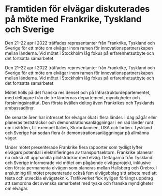 # Framtiden för elvägar diskuterades på möte med Frankrike, Tyskland och Sverige

Den 21–22 april 2022 träffades representanter från Frankrike, Tyskland och Sverige för ett möte om elvägar inom ramen för innovationspartnerskapen mellan länderna. Vid mötet i Stockholm låg fokus på erfarenhetsutbyte och det fortsatta samarbetet.

Den 21–22 april 2022 träffades representanter från Frankrike, Tyskland och Sverige för ett möte om elvägar inom ramen för innovationspartnerskapen mellan länderna. Vid mötet i Stockholm låg fokus på erfarenhetsutbyte och det fortsatta samarbetet.

Mötet hölls på det franska residenset och på Infrastrukturdepartementet, med deltagare från de tre ländernas departement, myndigheter och forskningsinstitut. Den första kvällen deltog även Frankrikes och Tysklands ambassadörer.

De senaste åren har intresset för elvägar ökat i flera länder. I dag pågår eller planeras teststräckor och demonstrationsanläggningar i en rad länder runt om i världen, till exempel Italien, Storbritannien, USA och Indien. Tyskland och Sverige har sedan flera år demonstrationsanläggningar på allmänna vägar.

Under mötet presenterade Frankrike flera rapporter som tydligt lyfter elvägars potential i elektrifieringen av transportsektorn. Frankrike planerar nu också att upphandla pilotsträckor med elväg. Deltagarna från Tyskland och Sverige informerade vid mötet om pågående elvägsprojekt, inklusive den första permanenta elvägen som planeras mellan Hallsberg och Örebro. I anslutning till mötet presenterade också fem elvägsbolag sitt arbete med att testa och utveckla elvägsteknik. Trafikverket fick nyligen förlängt uppdrag att samordna det svenska samarbetet med tyska och franska myndigheter om elvägar.
